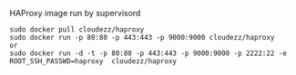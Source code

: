 HAProxy image run by supervisord 

    sudo docker pull cloudezz/haproxy
    sudo docker run -p 80:80 -p 443:443 -p 9000:9000 cloudezz/haproxy
    or
    sudo docker run -d -t -p 80:80 -p 443:443 -p 9000:9000 -p 2222:22 -e ROOT_SSH_PASSWD=haproxy  cloudezz/haproxy
